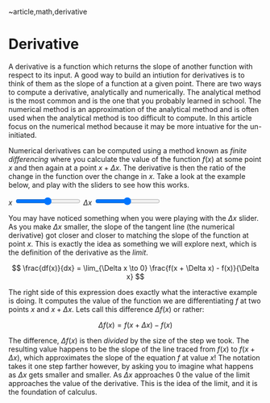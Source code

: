 ~article,math,derivative
<script src="/js/ui.js"></script>
<script src="/js/math.js"></script>

<style>
canvas {
	width: 100%;
	height: 10em;
    touch-action: none;
}

.math * {
	margin: 0;
}
</style>

# Derivative

A derivative is a function which returns the slope of another function with respect to its input. A good way to build an intiution for derivatives is to think of them as the slope of a function at a given point. There are two ways to compute a derivative, analytically and numerically. The analytical method is the most common and is the one that you probably learned in school. The numerical method is an approximation of the analytical method and is often used when the analytical method is too difficult to compute. In this article focus on the numerical method because it may be more intuative for the un-initiated.

Numerical derivatives can be computed using a method known as _finite differencing_ where you calculate the value of the function $f(x)$ at some point $x$ and then again at a point $x + \Delta x$. The derivative is then the ratio of the change in the function over the change in $x$. Take a look at the example below, and play with the sliders to see how this works.

<canvas id="derivative"></canvas>
<script>
let derivative_x = 0;
let derivative_dx = 2;
function derivative(event) {
	if (event)
	if (typeof(event) == 'number') {
		derivative_x = event;
	}

	clear("derivative");

	
	let f = (x) => { return Math.sin(x); }//{ return Math.pow(x, 2) - 1; };
	let slope = fin_diff(f, derivative_x, derivative_dx);
	let df = (x) => { return slope * (x-derivative_x) + f(derivative_x); };

	plot("derivative", (x, p) => { return 0; }, {'lineDash': [10, 10], 'strokeStyle': color('LightGray')});
	plot("derivative", (x, p) => { return f(x); }, {});
	plot("derivative", (x, p) => { return df(x); }, {'strokeStyle': color('LightGray')});

	let ctx = ctx_cache(document.getElementById("derivative"));

	ctx.beginPath();
	ctx.setLineDash([10, 10]);
	ctx.moveTo(px(ctx,derivative_x+derivative_dx), py(ctx,f(derivative_x+derivative_dx)));
	ctx.lineTo(px(ctx,derivative_x+derivative_dx), py(ctx,0));
	ctx.strokeStyle = color('LightGray');
	ctx.stroke();

	ctx.beginPath();
	ctx.arc(px(ctx,derivative_x), py(ctx,f(derivative_x)), 3, 0, 2 * Math.PI);
	ctx.fillStyle = color('LightGray');
	ctx.fill();
}
derivative();
</script>
<label for="x_slider">$x$</label>
<input name="x_slider" type="range" min="-4" max="4" value="0" step="any" oninput="derivative(slider_param(event))">
<label for="dx_slider">$\Delta x$</label>
<input name="x_slider" type="range" min="0.001" max="4" value="2" step="any" oninput="derivative_dx=slider_param(event);derivative()">

You may have noticed something when you were playing with the $\Delta x$ slider. As you make $\Delta x$ smaller, the slope of the tangent line (the numerical derivative) got closer and closer to matching the slope of the function at point $x$. This is exactly the idea as something we will explore next, which is the definition of the derivative as the _limit_.

$$
\frac{df(x)}{dx} = \lim_{\Delta x \to 0} \frac{f(x + \Delta x) - f(x)}{\Delta x}
$$

The right side of this expression does exactly what the interactive example is doing. It computes the value of the function we are differentiating $f$ at two points $x$ and $x + \Delta x$. Lets call this difference $\Delta f(x)$ or rather:

$$
\Delta f(x) = f(x + \Delta x) - f(x)
$$

The difference, $\Delta f(x)$ is then _divided_ by the size of the step we took. The resulting value happens to be the slope of the line traced from $f(x)$ to $f(x + \Delta x)$, which approximates the slope of the equation $f$ at value $x$! The notation takes it one step farther however, by asking you to imagine what happens as $\Delta x$ gets smaller and smaller. As $\Delta x$ approaches 0 the value of the limit approaches the value of the derivative. This is the idea of the limit, and it is the foundation of calculus.